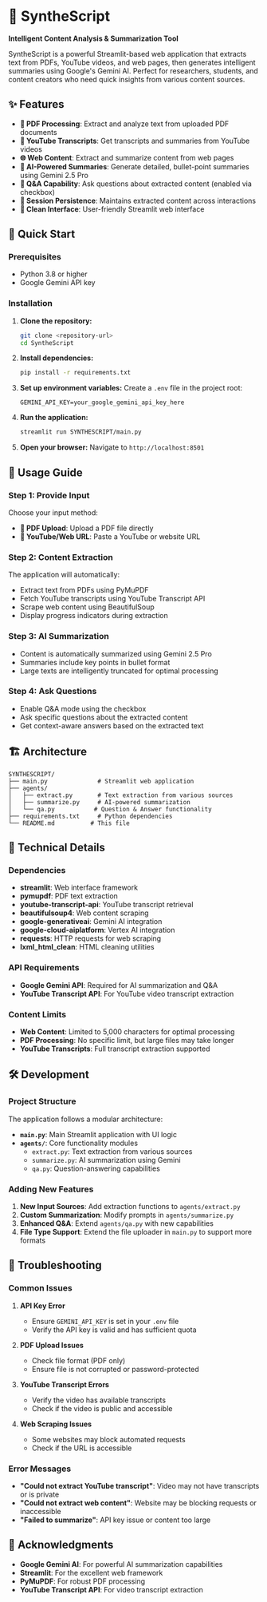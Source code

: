 # 📘 SyntheScript

**Intelligent Content Analysis & Summarization Tool**

SyntheScript is a powerful Streamlit-based web application that extracts text from PDFs, YouTube videos, and web pages, then generates intelligent summaries using Google's Gemini AI. Perfect for researchers, students, and content creators who need quick insights from various content sources.

## ✨ Features

- **📄 PDF Processing**: Extract and analyze text from uploaded PDF documents
- **🎥 YouTube Transcripts**: Get transcripts and summaries from YouTube videos
- **🌐 Web Content**: Extract and summarize content from web pages
- **🤖 AI-Powered Summaries**: Generate detailed, bullet-point summaries using Gemini 2.5 Pro
- **💬 Q&A Capability**: Ask questions about extracted content (enabled via checkbox)
- **🔄 Session Persistence**: Maintains extracted content across interactions
- **🎨 Clean Interface**: User-friendly Streamlit web interface

## 🚀 Quick Start

### Prerequisites

- Python 3.8 or higher
- Google Gemini API key

### Installation

1. **Clone the repository:**

   ```bash
   git clone <repository-url>
   cd SyntheScript
   ```

2. **Install dependencies:**

   ```bash
   pip install -r requirements.txt
   ```

3. **Set up environment variables:**
   Create a `.env` file in the project root:

   ```env
   GEMINI_API_KEY=your_google_gemini_api_key_here
   ```

4. **Run the application:**

   ```bash
   streamlit run SYNTHESCRIPT/main.py
   ```

5. **Open your browser:**
   Navigate to `http://localhost:8501`

## 📖 Usage Guide

### Step 1: Provide Input

Choose your input method:

- **📄 PDF Upload**: Upload a PDF file directly
- **🔗 YouTube/Web URL**: Paste a YouTube or website URL

### Step 2: Content Extraction

The application will automatically:

- Extract text from PDFs using PyMuPDF
- Fetch YouTube transcripts using YouTube Transcript API
- Scrape web content using BeautifulSoup
- Display progress indicators during extraction

### Step 3: AI Summarization

- Content is automatically summarized using Gemini 2.5 Pro
- Summaries include key points in bullet format
- Large texts are intelligently truncated for optimal processing

### Step 4: Ask Questions

- Enable Q&A mode using the checkbox
- Ask specific questions about the extracted content
- Get context-aware answers based on the extracted text

## 🏗️ Architecture

```
SYNTHESCRIPT/
├── main.py              # Streamlit web application
├── agents/
│   ├── extract.py       # Text extraction from various sources
│   ├── summarize.py     # AI-powered summarization
│   └── qa.py           # Question & Answer functionality
├── requirements.txt     # Python dependencies
└── README.md          # This file
```

## 🔧 Technical Details

### Dependencies

- **streamlit**: Web interface framework
- **pymupdf**: PDF text extraction
- **youtube-transcript-api**: YouTube transcript retrieval
- **beautifulsoup4**: Web content scraping
- **google-generativeai**: Gemini AI integration
- **google-cloud-aiplatform**: Vertex AI integration
- **requests**: HTTP requests for web scraping
- **lxml_html_clean**: HTML cleaning utilities

### API Requirements

- **Google Gemini API**: Required for AI summarization and Q&A
- **YouTube Transcript API**: For YouTube video transcript extraction

### Content Limits

- **Web Content**: Limited to 5,000 characters for optimal processing
- **PDF Processing**: No specific limit, but large files may take longer
- **YouTube Transcripts**: Full transcript extraction supported

## 🛠️ Development

### Project Structure

The application follows a modular architecture:

- **`main.py`**: Main Streamlit application with UI logic
- **`agents/`**: Core functionality modules
  - `extract.py`: Text extraction from various sources
  - `summarize.py`: AI summarization using Gemini
  - `qa.py`: Question-answering capabilities

### Adding New Features

1. **New Input Sources**: Add extraction functions to `agents/extract.py`
2. **Custom Summarization**: Modify prompts in `agents/summarize.py`
3. **Enhanced Q&A**: Extend `agents/qa.py` with new capabilities
4. **File Type Support**: Extend the file uploader in `main.py` to support more formats

## 🐛 Troubleshooting

### Common Issues

1. **API Key Error**

   - Ensure `GEMINI_API_KEY` is set in your `.env` file
   - Verify the API key is valid and has sufficient quota

2. **PDF Upload Issues**

   - Check file format (PDF only)
   - Ensure file is not corrupted or password-protected

3. **YouTube Transcript Errors**

   - Verify the video has available transcripts
   - Check if the video is public and accessible

4. **Web Scraping Issues**
   - Some websites may block automated requests
   - Check if the URL is accessible

### Error Messages

- **"Could not extract YouTube transcript"**: Video may not have transcripts or is private
- **"Could not extract web content"**: Website may be blocking requests or inaccessible
- **"Failed to summarize"**: API key issue or content too large


## 🙏 Acknowledgments

- **Google Gemini AI**: For powerful AI summarization capabilities
- **Streamlit**: For the excellent web framework
- **PyMuPDF**: For robust PDF processing
- **YouTube Transcript API**: For video transcript extraction

